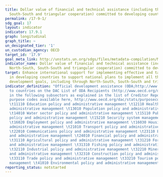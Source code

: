 ```yaml
---
title: Dollar value of financial and technical assistance (including through North-South,
  South-South and triangular cooperation) committed to developing countries
permalink: /17-9-1/
sdg_goal: 17
layout: indicator
indicator: 17.9.1
graph: longitudinal
graph_title: ~
un_designated_tier: '1'
un_custodian_agency: OECD
target_id: '17.9'
goal_meta_link: http://unstats.un.org/sdgs/files/metadata-compilation/Metadata-Goal-17.pdf
indicator_name: Dollar value of financial and technical assistance (including through
  North-South, South-South and triangular cooperation) committed to developing countries
target: Enhance international support for implementing effective and targeted capacity-building
  in developing countries to support national plans to implement all the sustainable
  development goals, including through North-South, South-South and triangular cooperation.
indicator_definition: "Official development assistance (ODA;http://www.oecd.org/dac/dac-glossary.htm#ODA)
  to countries on the DAC List of ODA Recipients (http://www.oecd.org/dac/dac-glossary.htm#DAC_List)
  in the following subsectors as explained in the list of Creditor Reporting System
  purpose codes available here, http://www.oecd.org/dac/stats/purposecodessectorclassification.htm:
  \t11110 Education policy and administrative management \t12110 Health policy and
  administrative management \t13010 Population policy and administrative management
  \t14010 Water sector policy and administrative management \t15110 Public sector
  policy and administrative management \t15210 Security system management and reform
  \t16020 Employment policy and administrative management \t16030 Housing policy and
  administrative management \t21010 Transport policy and administrative management
  \t22010 Communications policy and administrative management \t23110 Energy policy
  and administrative management \t24010 Financial policy and administrative management
  \t31110 Agricultural policy and administrative management \t31210 Forestry policy
  and administrative management \t31310 Fishing policy and administrative management
  \t32110 Industrial policy and administrative management \t32210 Mineral/mining policy
  and administrative management \t32310 Construction policy and administrative management
  \t33110 Trade policy and administrative management \t33210 Tourism policy and administrative
  management \t41010 Environmental policy and administrative management"
reporting_status: notstarted
---
```

